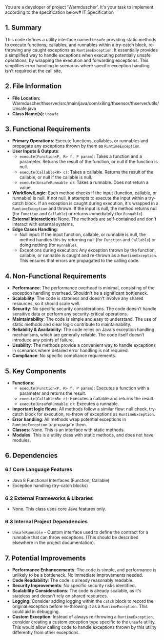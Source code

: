 You are a developer of project 'Warmduscher'. It's your task to implement according to the specification below# IT Specification

## 1. Summary

This code defines a utility interface named `Unsafe` providing static methods to execute functions, callables, and runnables within a try-catch block, re-throwing any caught exceptions as `RuntimeException`. It essentially provides a simplified way to handle exceptions when executing potentially unsafe operations, by wrapping the execution and forwarding exceptions. This simplifies error handling in scenarios where specific exception handling isn't required at the call site.

## 2. File Information

- **File Location:** Warmduscher/thserver/src/main/java/com/x8ing/thsensor/thserver/utils/Unsafe.java
- **Class Name(s):** `Unsafe`

## 3. Functional Requirements

- **Primary Operations**:  Execute functions, callables, or runnables and propagate any exceptions thrown by them as `RuntimeException`.
- **User Inputs & Outputs**:
    - `execute(Function<P, R> f, P param)`: Takes a function and a parameter. Returns the result of the function, or null if the function is null.
    - `execute(Callable<R> c)`: Takes a callable. Returns the result of the callable, or null if the callable is null.
    - `execute(UnsafeRunnable c)`: Takes a runnable.  Does not return a value.
- **Workflow/Logic**: Each method checks if the input (function, callable, or runnable) is null. If not null, it attempts to execute the input within a try-catch block. If an exception is caught during execution, it's wrapped in a `RuntimeException` and thrown.  If the input is null, the method returns null (for `Function` and `Callable`) or returns immediately (for `Runnable`).
- **External Interactions**: None. The methods are self-contained and don't interact with external systems.
- **Edge Cases Handling**:
    - Null input: If the input function, callable, or runnable is null, the method handles this by returning null (for `Function` and `Callable`) or doing nothing (for `Runnable`).
    - Exceptions during execution:  Any exception thrown by the function, callable, or runnable is caught and re-thrown as a `RuntimeException`. This ensures that errors are propagated to the calling code.

## 4. Non-Functional Requirements

- **Performance**: The performance overhead is minimal, consisting of the exception handling overhead.  Shouldn't be a significant bottleneck.
- **Scalability**: The code is stateless and doesn't involve any shared resources, so it should scale well.
- **Security**: No specific security considerations. The code doesn't handle sensitive data or perform any security-critical operations.
- **Maintainability**: The code is simple and easy to understand. The use of static methods and clear logic contribute to maintainability.
- **Reliability & Availability**: The code relies on Java's exception handling mechanisms, which are generally reliable. The code itself doesn’t introduce any points of failure.
- **Usability**:  The methods provide a convenient way to handle exceptions in scenarios where detailed error handling is not required.
- **Compliance**: No specific compliance requirements.

## 5. Key Components

- **Functions**:
    - `execute(Function<P, R> f, P param)`: Executes a function with a parameter and returns the result.
    - `execute(Callable<R> c)`: Executes a callable and returns the result.
    - `execute(UnsafeRunnable c)`: Executes a runnable.
- **Important logic flows**: All methods follow a similar flow: null check, try-catch block for execution, re-throw of exceptions as `RuntimeException`.
- **Error handling**: All methods wrap potential exceptions in `RuntimeException` to propagate them.
- **Classes**: None. This is an interface with static methods.
- **Modules**: This is a utility class with static methods, and does not have modules.

## 6. Dependencies

### 6.1 Core Language Features
- Java 8 Functional Interfaces (Function, Callable)
- Exception handling (try-catch blocks)

### 6.2 External Frameworks & Libraries
- None. This class uses core Java features only.

### 6.3 Internal Project Dependencies
- `UnsafeRunnable` - Custom interface used to define the contract for a runnable that can throw exceptions. (This should be described elsewhere in the project documentation).

## 7. Potential Improvements

- **Performance Enhanecements**:  The code is simple, and performance is unlikely to be a bottleneck. No immediate improvements needed.
- **Code Readability**: The code is already reasonably readable.
- **Security Improvements**: No specific security risks identified.
- **Scalability Considerations**:  The code is already scalable, as it's stateless and doesn't rely on shared resources.
- **Logging**: Consider adding logging within the `catch` block to record the original exception before re-throwing it as a `RuntimeException`. This could aid in debugging.
- **Custom Exception**: Instead of always re-throwing a `RuntimeException`, consider creating a custom exception type specific to the `Unsafe` utility. This would allow calling code to handle exceptions thrown by this utility differently from other exceptions.